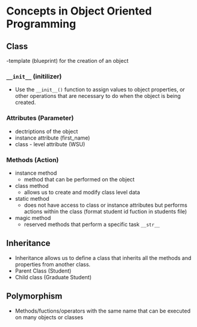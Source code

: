 # Concepts in Object Oriented Programming

## Class

-template (blueprint) for the creation of an object

### `__init__` (initilizer)
- Use the `__init__()` function to assign values to object properties, or other operations that are necessary to do when the object is being created.


### Attributes (Parameter)
- dectriptions of the object
- instance attribute (first_name)
- class - level attribute (WSU)

### Methods (Action)
- instance method
    - method that can be performed on the object
- class method
    - allows us to create and modify class level data
- static method
    - does not have access to class or instance attributes but performs actions within the class (format student id fuction in students file)
- magic method
    - reserved methods that perform a specific task `__str__`

## Inheritance
- Inheritance allows us to define a class that inherits all the methods and properties from another class.
- Parent Class (Student)
- Child class (Graduate Student)

## Polymorphism
- Methods/fuctions/operators with the same name that can be executed on many objects or classes